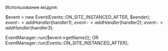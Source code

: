 Использование модуля:

$event = new Event(Events::ON_SITE_INSTANCED_AFTER, $sender);
$event->addHandler($handler1);
$event->addHandler($handler2);
$event->addHandler($handler3);

EventManager::run($event->getName());
OR
EventManager::run(Events::ON_SITE_INSTANCED_AFTER);